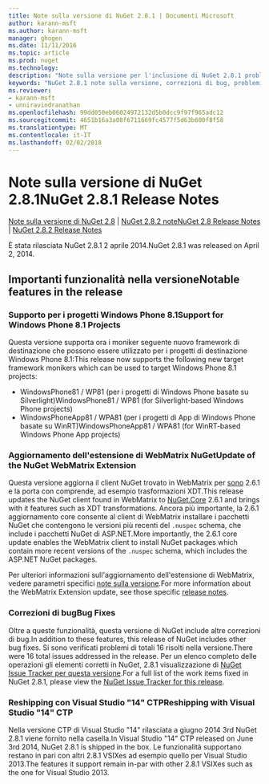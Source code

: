 ```yaml
---
title: Note sulla versione di NuGet 2.8.1 | Documenti Microsoft
author: karann-msft
ms.author: karann-msft
manager: ghogen
ms.date: 11/11/2016
ms.topic: article
ms.prod: nuget
ms.technology: 
description: "Note sulla versione per l'inclusione di NuGet 2.8.1 problemi noti, correzioni di bug, le funzionalità aggiunte e dcr."
keywords: "NuGet 2.8.1 note sulla versione, correzioni di bug, problemi noti, aggiunta di funzionalità, eseguire"
ms.reviewer:
- karann-msft
- unniravindranathan
ms.openlocfilehash: 99dd050eb06024972132d5b0dcc9f97f965adc12
ms.sourcegitcommit: 4651b16a3a08f6711669fc4577f5d63b600f8f58
ms.translationtype: MT
ms.contentlocale: it-IT
ms.lasthandoff: 02/02/2018
---
```

# <a name="nuget-281-release-notes"></a><span data-ttu-id="96f0f-104">Note sulla versione di NuGet 2.8.1</span><span class="sxs-lookup"><span data-stu-id="96f0f-104">NuGet 2.8.1 Release Notes</span></span>

<span data-ttu-id="96f0f-105">[Note sulla versione di NuGet 2.8](../release-notes/nuget-2.8.md) | [NuGet 2.8.2 note](../release-notes/nuget-2.8.2.md)</span><span class="sxs-lookup"><span data-stu-id="96f0f-105">[NuGet 2.8 Release Notes](../release-notes/nuget-2.8.md) | [NuGet 2.8.2 Release Notes](../release-notes/nuget-2.8.2.md)</span></span>

<span data-ttu-id="96f0f-106">È stata rilasciata NuGet 2.8.1 2 aprile 2014.</span><span class="sxs-lookup"><span data-stu-id="96f0f-106">NuGet 2.8.1 was released on April 2, 2014.</span></span>

## <a name="notable-features-in-the-release"></a><span data-ttu-id="96f0f-107">Importanti funzionalità nella versione</span><span class="sxs-lookup"><span data-stu-id="96f0f-107">Notable features in the release</span></span>

### <a name="support-for-windows-phone-81-projects"></a><span data-ttu-id="96f0f-108">Supporto per i progetti Windows Phone 8.1</span><span class="sxs-lookup"><span data-stu-id="96f0f-108">Support for Windows Phone 8.1 Projects</span></span>
<span data-ttu-id="96f0f-109">Questa versione supporta ora i moniker seguente nuovo framework di destinazione che possono essere utilizzato per i progetti di destinazione Windows Phone 8.1:</span><span class="sxs-lookup"><span data-stu-id="96f0f-109">This release now supports the following new target framework monikers which can be used to target Windows Phone 8.1 projects:</span></span>

* <span data-ttu-id="96f0f-110">WindowsPhone81 / WP81 (per i progetti di Windows Phone basate su Silverlight)</span><span class="sxs-lookup"><span data-stu-id="96f0f-110">WindowsPhone81 / WP81 (for Silverlight-based Windows Phone projects)</span></span>
* <span data-ttu-id="96f0f-111">WindowsPhoneApp81 / WPA81 (per i progetti di App di Windows Phone basate su WinRT)</span><span class="sxs-lookup"><span data-stu-id="96f0f-111">WindowsPhoneApp81 / WPA81 (for WinRT-based Windows Phone App projects)</span></span>

### <a name="update-of-the-nuget-webmatrix-extension"></a><span data-ttu-id="96f0f-112">Aggiornamento dell'estensione di WebMatrix NuGet</span><span class="sxs-lookup"><span data-stu-id="96f0f-112">Update of the NuGet WebMatrix Extension</span></span>
<span data-ttu-id="96f0f-113">Questa versione aggiorna il client NuGet trovato in WebMatrix per [sono](https://www.nuget.org/packages/Nuget.Core/2.6.1) 2.6.1 e la porta con comprende, ad esempio trasformazioni XDT.</span><span class="sxs-lookup"><span data-stu-id="96f0f-113">This release updates the NuGet client found in WebMatrix to [NuGet.Core](https://www.nuget.org/packages/Nuget.Core/2.6.1) 2.6.1 and brings with it features such as XDT transformations.</span></span> <span data-ttu-id="96f0f-114">Ancora più importante, la 2.6.1 aggiornamento core consente al client di WebMatrix installare i pacchetti NuGet che contengono le versioni più recenti del `.nuspec` schema, che include i pacchetti NuGet di ASP.NET.</span><span class="sxs-lookup"><span data-stu-id="96f0f-114">More importantly, the 2.6.1 core update enables the WebMatrix client to install NuGet packages which contain more recent versions of the `.nuspec` schema, which includes the ASP.NET NuGet packages.</span></span>

<span data-ttu-id="96f0f-115">Per ulteriori informazioni sull'aggiornamento dell'estensione di WebMatrix, vedere parametri specifici [note sulla versione](../release-notes/nuget-2.6.1-for-WebMatrix.md).</span><span class="sxs-lookup"><span data-stu-id="96f0f-115">For more information about the WebMatrix Extension update, see those specific [release notes](../release-notes/nuget-2.6.1-for-WebMatrix.md).</span></span>

### <a name="bug-fixes"></a><span data-ttu-id="96f0f-116">Correzioni di bug</span><span class="sxs-lookup"><span data-stu-id="96f0f-116">Bug Fixes</span></span>
<span data-ttu-id="96f0f-117">Oltre a queste funzionalità, questa versione di NuGet include altre correzioni di bug.</span><span class="sxs-lookup"><span data-stu-id="96f0f-117">In addition to these features, this release of NuGet includes other bug fixes.</span></span> <span data-ttu-id="96f0f-118">Si sono verificati problemi di totali 16 risolti nella versione.</span><span class="sxs-lookup"><span data-stu-id="96f0f-118">There were 16 total issues addressed in the release.</span></span> <span data-ttu-id="96f0f-119">Per un elenco completo delle operazioni gli elementi corretti in NuGet, 2.8.1 visualizzazione di [NuGet Issue Tracker per questa versione](https://nuget.codeplex.com/workitem/list/advanced?keyword=&status=All&type=All&priority=All&release=NuGet%202.8.1&assignedTo=All&component=All&sortField=LastUpdatedDate&sortDirection=Descending&page=0&reasonClosed=All).</span><span class="sxs-lookup"><span data-stu-id="96f0f-119">For a full list of the work items fixed in NuGet 2.8.1, please view the [NuGet Issue Tracker for this release](https://nuget.codeplex.com/workitem/list/advanced?keyword=&status=All&type=All&priority=All&release=NuGet%202.8.1&assignedTo=All&component=All&sortField=LastUpdatedDate&sortDirection=Descending&page=0&reasonClosed=All).</span></span>

### <a name="reshipping-with-visual-studio-14-ctp"></a><span data-ttu-id="96f0f-120">Reshipping con Visual Studio "14" CTP</span><span class="sxs-lookup"><span data-stu-id="96f0f-120">Reshipping with Visual Studio "14" CTP</span></span>
<span data-ttu-id="96f0f-121">Nella versione CTP di Visual Studio "14" rilasciata a giugno 2014 3rd NuGet 2.8.1 viene fornito nella casella.</span><span class="sxs-lookup"><span data-stu-id="96f0f-121">In Visual Studio "14" CTP released on June 3rd 2014, NuGet 2.8.1 is shipped in the box.</span></span> <span data-ttu-id="96f0f-122">Le funzionalità supportano restano in pari con altri 2.8.1 VSIXes ad esempio quello per Visual Studio 2013.</span><span class="sxs-lookup"><span data-stu-id="96f0f-122">The features it support remain in-par with other 2.8.1 VSIXes such as the one for Visual Studio 2013.</span></span>
